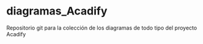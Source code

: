 # diagramas_Acadify
Repositorio git para la colección de los diagramas de todo tipo del proyecto Acadify
